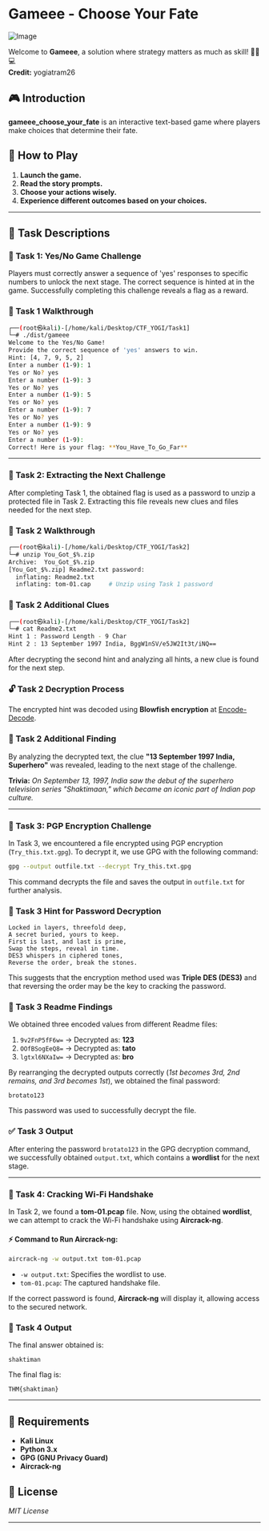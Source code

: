 # Gameee - Choose Your Fate

![Image](https://github.com/user-attachments/assets/d5e36ca4-57da-4f1d-9256-506f41a39b9b)

Welcome to **Gameee**, a solution where strategy matters as much as skill! 🕵️‍♂️💻\
**Credit:** yogiatram26

## 🎮 Introduction

**gameee\_choose\_your\_fate** is an interactive text-based game where players make choices that determine their fate.

## 📜 How to Play

1. **Launch the game.**
2. **Read the story prompts.**
3. **Choose your actions wisely.**
4. **Experience different outcomes based on your choices.**

---

## 🚀 Task Descriptions

### 🔹 Task 1: Yes/No Game Challenge

Players must correctly answer a sequence of 'yes' responses to specific numbers to unlock the next stage. The correct sequence is hinted at in the game. Successfully completing this challenge reveals a flag as a reward.

### 📝 Task 1 Walkthrough

```bash
┌──(root㉿kali)-[/home/kali/Desktop/CTF_YOGI/Task1]
└─# ./dist/gameee 
Welcome to the Yes/No Game!
Provide the correct sequence of 'yes' answers to win.
Hint: [4, 7, 9, 5, 2]
Enter a number (1-9): 1
Yes or No? yes
Enter a number (1-9): 3
Yes or No? yes
Enter a number (1-9): 5
Yes or No? yes
Enter a number (1-9): 7
Yes or No? yes
Enter a number (1-9): 9
Yes or No? yes
Enter a number (1-9): 
Correct! Here is your flag: **You_Have_To_Go_Far**
```

---

### 🔹 Task 2: Extracting the Next Challenge

After completing Task 1, the obtained flag is used as a password to unzip a protected file in Task 2. Extracting this file reveals new clues and files needed for the next step.

### 📝 Task 2 Walkthrough

```bash
┌──(root㉿kali)-[/home/kali/Desktop/CTF_YOGI/Task2]
└─# unzip You_Got_$%.zip 
Archive:  You_Got_$%.zip
[You_Got_$%.zip] Readme2.txt password: 
  inflating: Readme2.txt             
  inflating: tom-01.cap     # Unzip using Task 1 password
```

### 🔎 Task 2 Additional Clues

```bash
┌──(root㉿kali)-[/home/kali/Desktop/CTF_YOGI/Task2]
└─# cat Readme2.txt 
Hint 1 : Password Length - 9 Char
Hint 2 : 13 September 1997 India, BggW1nSV/e5JW2It3t/iNQ==
```

After decrypting the second hint and analyzing all hints, a new clue is found for the next step.

### 🔓 Task 2 Decryption Process

The encrypted hint was decoded using **Blowfish encryption** at [Encode-Decode](https://encode-decode.com/blowfish-encrypt-online/).

### 📌 Task 2 Additional Finding

By analyzing the decrypted text, the clue **"13 September 1997 India, Superhero"** was revealed, leading to the next stage of the challenge.

**Trivia:** *On September 13, 1997, India saw the debut of the superhero television series "Shaktimaan," which became an iconic part of Indian pop culture.*

---

### 🔹 Task 3: PGP Encryption Challenge

In Task 3, we encountered a file encrypted using PGP encryption (`Try_this.txt.gpg`). To decrypt it, we use GPG with the following command:

```bash
gpg --output outfile.txt --decrypt Try_this.txt.gpg
```

This command decrypts the file and saves the output in `outfile.txt` for further analysis.

### 🔑 Task 3 Hint for Password Decryption

```
Locked in layers, threefold deep,
A secret buried, yours to keep.
First is last, and last is prime,
Swap the steps, reveal in time.
DES3 whispers in ciphered tones,
Reverse the order, break the stones.
```

This suggests that the encryption method used was **Triple DES (DES3)** and that reversing the order may be the key to cracking the password.

### 📝 Task 3 Readme Findings

We obtained three encoded values from different Readme files:

1. `9v2FnP5fF6w=` → Decrypted as: **123**
2. `OOfBSogEeQ8=` → Decrypted as: **tato**
3. `lgtxl6NXaIw=` → Decrypted as: **bro**

By rearranging the decrypted outputs correctly (*1st becomes 3rd, 2nd remains, and 3rd becomes 1st*), we obtained the final password:

```
brotato123
```

This password was used to successfully decrypt the file.

### ✅ Task 3 Output

After entering the password `brotato123` in the GPG decryption command, we successfully obtained `output.txt`, which contains a **wordlist** for the next stage.

---

### 🔹 Task 4: Cracking Wi-Fi Handshake

In Task 2, we found a **tom-01.pcap** file. Now, using the obtained **wordlist**, we can attempt to crack the Wi-Fi handshake using **Aircrack-ng**.

#### ⚡ Command to Run Aircrack-ng:

```bash
aircrack-ng -w output.txt tom-01.pcap
```

- `-w output.txt`: Specifies the wordlist to use.
- `tom-01.pcap`: The captured handshake file.

If the correct password is found, **Aircrack-ng** will display it, allowing access to the secured network.

### 🎯 Task 4 Output

The final answer obtained is:

```
shaktiman
```

The final flag is:

```
THM{shaktiman}
```

---

## 🔧 Requirements

- **Kali Linux**
- **Python 3.x**
- **GPG (GNU Privacy Guard)**
- **Aircrack-ng**

## 📜 License

*MIT License*

---

